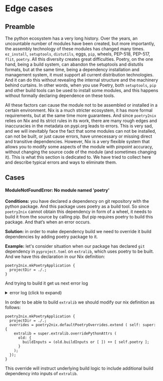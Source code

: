 # Edge cases
## Preamble
The python ecosystem has a very long history.
Over the years, an uncountable number of modules have been created, but more importantly, the assembly technology of these modules has changed many times.
`ez_install`, `setuptools`, `distutils`, eggs, `pip`, wheels, PEP-518, PEP-517, `flit`, `poetry`.
All this diversity creates great difficulties.
Poetry, on the one hand, being a build system, can abandon the setuptools and distutils formats, but at the same time, being a dependency installation and management system, it must support all current distribution technologies.
And it can do this without revealing the internal structure and the machinery behind curtains.
In other words, when you use Poetry, both `setuptools`, `pip` and other build tools can be used to install some modules, and this happens without formally declaring dependence on these tools.

All these factors can cause the module not to be assembled or installed in a certain environment.
Nix is a much stricter ecosystem, it has more formal requirements, but at the same time more guarantees.
And since `poetry2nix` relies on Nix and its strict rules in its work, there are many rough edges and inaccuracies in the metadata on pypi.org leads to errors.
This is very sad, and we will inevitably face the fact that some modules can not be installed, can not be built, or just cause errors, have unnecessary or missing direct and transitive dependencies.
However, Nix is a very flexible system that allows you to modify some aspects of the module with pinpoint accuracy, without changing the source code of the module (and sometimes changing it).
This is what this section is dedicated to.
We have tried to collect here and describe typical errors and ways to eliminate them.

## Cases

#### ModuleNotFoundError: No module named 'poetry'
**Conditions:** you have declared a dependency on git repository with the python package.
And this package uses poetry as a build tool.
So since `poetry2nix` cannot obtain this dependency in form of a wheel, it needs to build it from the source by calling pip.
But pip requires poetry to build this package. And that’s when an error occurs.

**Solution:** in order to make dependency build we need to override it build dependencies by adding poetry  package to it.

**Example:** let's consider situation when our package has declared `git` dependency in `pyproject.toml` on `extralib`, which uses poetry to be built.
And we have this declaration in our Nix definition:
```
poetry2nix.mkPoetryApplication {
  projectDir = ./.;
}
```
And trying to build it get us next error log
<details>
  <summary>error log (click to expand)</summary>

```
Sourcing python-catch-conflicts-hook.sh
Sourcing python-remove-bin-bytecode-hook.sh
Sourcing pip-build-hook
Using pipBuildPhase
Using pipShellHook
Sourcing pip-install-hook
Using pipInstallPhase
Sourcing python-imports-check-hook.sh
Using pythonImportsCheckPhase
Sourcing python-namespaces-hook
@nix { "action": "setPhase", "phase": "unpackPhase" }
unpacking sources
unpacking source archive /nix/store/f2mb5sy6vxm81sy5apzvbxmnvj8f62la-source
source root is source
setting SOURCE_DATE_EPOCH to timestamp 315619200 of file source/extralib/utils.py
@nix { "action": "setPhase", "phase": "patchPhase" }
patching sources
Removing path dependencies
Finished removing path dependencies
Removing git dependencies
Finished removing git dependencies
@nix { "action": "setPhase", "phase": "configurePhase" }
configuring
no configure script, doing nothing
@nix { "action": "setPhase", "phase": "buildPhase" }
building
Executing pipBuildPhase
Creating a wheel...
WARNING: The directory '/homeless-shelter/.cache/pip' or its parent directory is not owned or is not writable by the current user. The cache has been disabled. Check the permissions and owner of that directory. If executing pip with sudo, you should use sudo's -H flag.
Ignoring indexes: https://pypi.org/simple
Created temporary directory: /build/pip-ephem-wheel-cache-oluqv9z9
Created temporary directory: /build/pip-req-tracker-6nbzvq94
Initialized build tracking at /build/pip-req-tracker-6nbzvq94
Created build tracker: /build/pip-req-tracker-6nbzvq94
Entered build tracker: /build/pip-req-tracker-6nbzvq94
Created temporary directory: /build/pip-wheel-ecarqqhj
Processing /build/source
  Created temporary directory: /build/pip-req-build-thqopu_1
  DEPRECATION: A future pip version will change local packages to be built in-place without first copying to a temporary directory. We recommend you use --use-feature=in-tree-build to test your packages with this new behavior before it becomes the default.
   pip 21.3 will remove support for this functionality. You can find discussion regarding this at https://github.com/pypa/pip/issues/7555.
  Added file:///build/source to build tracker '/build/pip-req-tracker-6nbzvq94'
    Created temporary directory: /build/pip-modern-metadata-5otx3b_0
    Running command /nix/store/rppr9s436950i1dlzknbmz40m2xqqnxc-python3-3.9.9/bin/python3.9 /nix/store/11wvwr8f2dp4x8xjnrgqn3inmh418apn-python3.9-pip-21.1.3/lib/python3.9/site-packages/pip/_vendor/pep517/in_process/_in_process.py prepare_metadata_for_build_wheel /build/tmp8cfof26u
    Preparing wheel metadata ... done
ERROR: Exception:
Traceback (most recent call last):
  File "/nix/store/11wvwr8f2dp4x8xjnrgqn3inmh418apn-python3.9-pip-21.1.3/lib/python3.9/site-packages/pip/_internal/cli/base_command.py", line 180, in _main
    status = self.run(options, args)
  File "/nix/store/11wvwr8f2dp4x8xjnrgqn3inmh418apn-python3.9-pip-21.1.3/lib/python3.9/site-packages/pip/_internal/cli/req_command.py", line 205, in wrapper
    return func(self, options, args)
  File "/nix/store/11wvwr8f2dp4x8xjnrgqn3inmh418apn-python3.9-pip-21.1.3/lib/python3.9/site-packages/pip/_internal/commands/wheel.py", line 142, in run
    requirement_set = resolver.resolve(
  File "/nix/store/11wvwr8f2dp4x8xjnrgqn3inmh418apn-python3.9-pip-21.1.3/lib/python3.9/site-packages/pip/_internal/resolution/resolvelib/resolver.py", line 103, in resolve
    r = self.factory.make_requirement_from_install_req(
  File "/nix/store/11wvwr8f2dp4x8xjnrgqn3inmh418apn-python3.9-pip-21.1.3/lib/python3.9/site-packages/pip/_internal/resolution/resolvelib/factory.py", line 429, in make_requirement_from_install_req
    cand = self._make_candidate_from_link(
  File "/nix/store/11wvwr8f2dp4x8xjnrgqn3inmh418apn-python3.9-pip-21.1.3/lib/python3.9/site-packages/pip/_internal/resolution/resolvelib/factory.py", line 200, in _make_candidate_from_link
    self._link_candidate_cache[link] = LinkCandidate(
  File "/nix/store/11wvwr8f2dp4x8xjnrgqn3inmh418apn-python3.9-pip-21.1.3/lib/python3.9/site-packages/pip/_internal/resolution/resolvelib/candidates.py", line 306, in __init__
    super().__init__(
  File "/nix/store/11wvwr8f2dp4x8xjnrgqn3inmh418apn-python3.9-pip-21.1.3/lib/python3.9/site-packages/pip/_internal/resolution/resolvelib/candidates.py", line 151, in __init__
    self.dist = self._prepare()
  File "/nix/store/11wvwr8f2dp4x8xjnrgqn3inmh418apn-python3.9-pip-21.1.3/lib/python3.9/site-packages/pip/_internal/resolution/resolvelib/candidates.py", line 234, in _prepare
    dist = self._prepare_distribution()
  File "/nix/store/11wvwr8f2dp4x8xjnrgqn3inmh418apn-python3.9-pip-21.1.3/lib/python3.9/site-packages/pip/_internal/resolution/resolvelib/candidates.py", line 317, in _prepare_distribution
    return self._factory.preparer.prepare_linked_requirement(
  File "/nix/store/11wvwr8f2dp4x8xjnrgqn3inmh418apn-python3.9-pip-21.1.3/lib/python3.9/site-packages/pip/_internal/operations/prepare.py", line 508, in prepare_linked_requirement
    return self._prepare_linked_requirement(req, parallel_builds)
  File "/nix/store/11wvwr8f2dp4x8xjnrgqn3inmh418apn-python3.9-pip-21.1.3/lib/python3.9/site-packages/pip/_internal/operations/prepare.py", line 570, in _prepare_linked_requirement
    dist = _get_prepared_distribution(
  File "/nix/store/11wvwr8f2dp4x8xjnrgqn3inmh418apn-python3.9-pip-21.1.3/lib/python3.9/site-packages/pip/_internal/operations/prepare.py", line 60, in _get_prepared_distribution
    abstract_dist.prepare_distribution_metadata(finder, build_isolation)
  File "/nix/store/11wvwr8f2dp4x8xjnrgqn3inmh418apn-python3.9-pip-21.1.3/lib/python3.9/site-packages/pip/_internal/distributions/sdist.py", line 36, in prepare_distribution_metadata
    self.req.prepare_metadata()
  File "/nix/store/11wvwr8f2dp4x8xjnrgqn3inmh418apn-python3.9-pip-21.1.3/lib/python3.9/site-packages/pip/_internal/req/req_install.py", line 549, in prepare_metadata
    self.metadata_directory = self._generate_metadata()
  File "/nix/store/11wvwr8f2dp4x8xjnrgqn3inmh418apn-python3.9-pip-21.1.3/lib/python3.9/site-packages/pip/_internal/req/req_install.py", line 534, in _generate_metadata
    return generate_metadata(
  File "/nix/store/11wvwr8f2dp4x8xjnrgqn3inmh418apn-python3.9-pip-21.1.3/lib/python3.9/site-packages/pip/_internal/operations/build/metadata.py", line 31, in generate_metadata
    distinfo_dir = backend.prepare_metadata_for_build_wheel(
  File "/nix/store/11wvwr8f2dp4x8xjnrgqn3inmh418apn-python3.9-pip-21.1.3/lib/python3.9/site-packages/pip/_vendor/pep517/wrappers.py", line 184, in prepare_metadata_for_build_wheel
    return self._call_hook('prepare_metadata_for_build_wheel', {
  File "/nix/store/11wvwr8f2dp4x8xjnrgqn3inmh418apn-python3.9-pip-21.1.3/lib/python3.9/site-packages/pip/_vendor/pep517/wrappers.py", line 275, in _call_hook
    raise BackendUnavailable(data.get('traceback', ''))
pip._vendor.pep517.wrappers.BackendUnavailable: Traceback (most recent call last):
  File "/nix/store/11wvwr8f2dp4x8xjnrgqn3inmh418apn-python3.9-pip-21.1.3/lib/python3.9/site-packages/pip/_vendor/pep517/in_process/_in_process.py", line 86, in _build_backend
    obj = import_module(mod_path)
  File "/nix/store/rppr9s436950i1dlzknbmz40m2xqqnxc-python3-3.9.9/lib/python3.9/importlib/__init__.py", line 127, in import_module
    return _bootstrap._gcd_import(name[level:], package, level)
  File "<frozen importlib._bootstrap>", line 1030, in _gcd_import
  File "<frozen importlib._bootstrap>", line 1007, in _find_and_load
  File "<frozen importlib._bootstrap>", line 972, in _find_and_load_unlocked
  File "<frozen importlib._bootstrap>", line 228, in _call_with_frames_removed
  File "<frozen importlib._bootstrap>", line 1030, in _gcd_import
  File "<frozen importlib._bootstrap>", line 1007, in _find_and_load
  File "<frozen importlib._bootstrap>", line 972, in _find_and_load_unlocked
  File "<frozen importlib._bootstrap>", line 228, in _call_with_frames_removed
  File "<frozen importlib._bootstrap>", line 1030, in _gcd_import
  File "<frozen importlib._bootstrap>", line 1007, in _find_and_load
  File "<frozen importlib._bootstrap>", line 972, in _find_and_load_unlocked
  File "<frozen importlib._bootstrap>", line 228, in _call_with_frames_removed
  File "<frozen importlib._bootstrap>", line 1030, in _gcd_import
  File "<frozen importlib._bootstrap>", line 1007, in _find_and_load
  File "<frozen importlib._bootstrap>", line 984, in _find_and_load_unlocked
ModuleNotFoundError: No module named 'poetry'

Removed file:///build/source from build tracker '/build/pip-req-tracker-6nbzvq94'
Removed build tracker: '/build/pip-req-tracker-6nbzvq94'
```
</details>

In order to be able to build `extralib` we should modify our nix definition as follows:
```
poetry2nix.mkPoetryApplication {
  projectDir = ./.;
  overrides = poetry2nix.defaultPoetryOverrides.extend ( self: super: {
    extralib = super.extralib.overridePythonAttrs (
      old: {
        buildInputs = (old.buildInputs or [ ]) ++ [ self.poetry ];
      }
    );
  });
}
```
This override will instruct underlying build logic to include additional build dependency into inputs of `extralib`.
